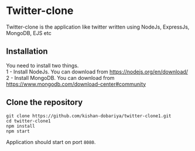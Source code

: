 # Twitter-clone
Twitter-clone is the application like twitter written using NodeJs, ExpressJs, MongoDB, EJS etc
## Installation
You need to install two things. <br />
1 - Install NodeJs. You can download from https://nodejs.org/en/download/  <br />
2 - Install MongoDB. You can download from https://www.mongodb.com/download-center#community
## Clone the repository
```
git clone https://github.com/kishan-dobariya/twitter-clone1.git
cd twitter-clone1
npm install
npm start
```
Application should start on port `8080`.

